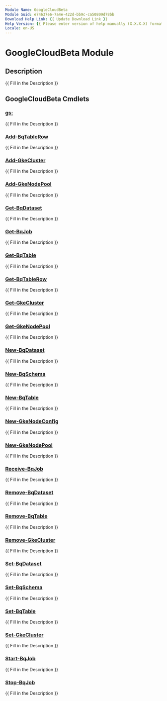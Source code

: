 ```yaml
---
Module Name: GoogleCloudBeta
Module Guid: e74637e6-7a4e-422d-bb9c-ca50809d78bb
Download Help Link: {{ Update Download Link }}
Help Version: {{ Please enter version of help manually (X.X.X.X) format }}
Locale: en-US
---
```


# GoogleCloudBeta Module
## Description
{{ Fill in the Description }}

## GoogleCloudBeta Cmdlets
### [gs:](gs:.md)
{{ Fill in the Description }}

### [Add-BqTableRow](Add-BqTableRow.md)
{{ Fill in the Description }}

### [Add-GkeCluster](Add-GkeCluster.md)
{{ Fill in the Description }}

### [Add-GkeNodePool](Add-GkeNodePool.md)
{{ Fill in the Description }}

### [Get-BqDataset](Get-BqDataset.md)
{{ Fill in the Description }}

### [Get-BqJob](Get-BqJob.md)
{{ Fill in the Description }}

### [Get-BqTable](Get-BqTable.md)
{{ Fill in the Description }}

### [Get-BqTableRow](Get-BqTableRow.md)
{{ Fill in the Description }}

### [Get-GkeCluster](Get-GkeCluster.md)
{{ Fill in the Description }}

### [Get-GkeNodePool](Get-GkeNodePool.md)
{{ Fill in the Description }}

### [New-BqDataset](New-BqDataset.md)
{{ Fill in the Description }}

### [New-BqSchema](New-BqSchema.md)
{{ Fill in the Description }}

### [New-BqTable](New-BqTable.md)
{{ Fill in the Description }}

### [New-GkeNodeConfig](New-GkeNodeConfig.md)
{{ Fill in the Description }}

### [New-GkeNodePool](New-GkeNodePool.md)
{{ Fill in the Description }}

### [Receive-BqJob](Receive-BqJob.md)
{{ Fill in the Description }}

### [Remove-BqDataset](Remove-BqDataset.md)
{{ Fill in the Description }}

### [Remove-BqTable](Remove-BqTable.md)
{{ Fill in the Description }}

### [Remove-GkeCluster](Remove-GkeCluster.md)
{{ Fill in the Description }}

### [Set-BqDataset](Set-BqDataset.md)
{{ Fill in the Description }}

### [Set-BqSchema](Set-BqSchema.md)
{{ Fill in the Description }}

### [Set-BqTable](Set-BqTable.md)
{{ Fill in the Description }}

### [Set-GkeCluster](Set-GkeCluster.md)
{{ Fill in the Description }}

### [Start-BqJob](Start-BqJob.md)
{{ Fill in the Description }}

### [Stop-BqJob](Stop-BqJob.md)
{{ Fill in the Description }}


